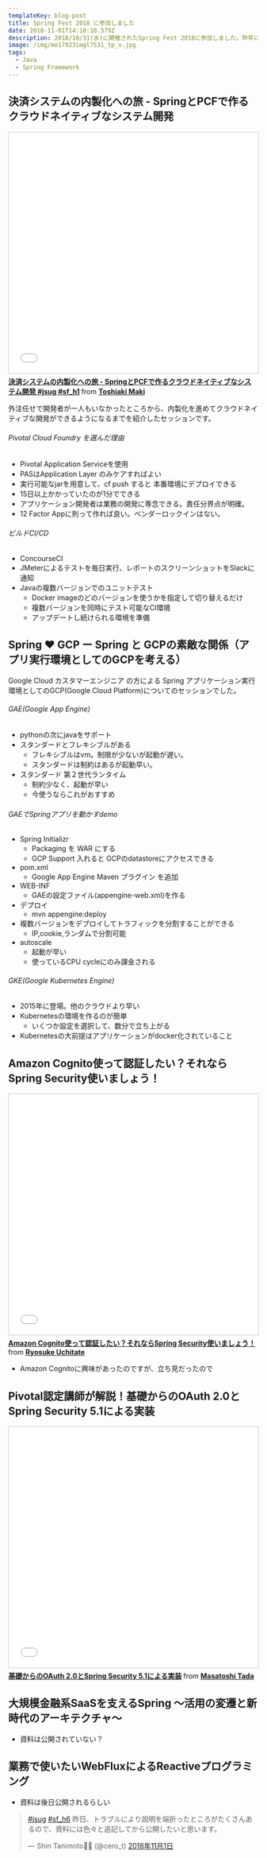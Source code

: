 ```yaml
---
templateKey: blog-post
title: Spring Fest 2018 に参加しました
date: 2018-11-01T14:18:10.579Z
description: 2018/10/31(水)に開催されたSpring Fest 2018に参加しました。昨年に続いて2回目の参加です。
image: /img/mo17923imgl7531_tp_v.jpg
tags:
  - Java
  - Spring Framework
---
```

## 決済システムの内製化への旅 - SpringとPCFで作るクラウドネイティブなシステム開発

<iframe src="//www.slideshare.net/slideshow/embed_code/key/dmcfSdQTKVO4YJ" width="595" height="485" frameborder="0" marginwidth="0" marginheight="0" scrolling="no" style="border:1px solid #CCC; border-width:1px; margin-bottom:5px; max-width: 100%;" allowfullscreen> </iframe> <div style="margin-bottom:5px"> <strong> <a href="//www.slideshare.net/makingx/springpcf-jsug-sfh1" title="決済システムの内製化への旅 - SpringとPCFで作るクラウドネイティブなシステム開発 #jsug #sf_h1" target="_blank">決済システムの内製化への旅 - SpringとPCFで作るクラウドネイティブなシステム開発 #jsug #sf_h1</a> </strong> from <strong><a href="https://www.slideshare.net/makingx" target="_blank">Toshiaki Maki</a></strong> </div>

外注任せで開発者が一人もいなかったところから、内製化を進めてクラウドネイティブな開発ができるようになるまでを紹介したセッションです。

###### Pivotal Cloud Foundry を選んだ理由
* Pivotal Application Serviceを使用
* PASはApplication Layer のみケアすればよい
* 実行可能なjarを用意して、cf push すると 本番環境にデプロイできる
* 15日以上かかっていたのが1分でできる
* アプリケーション開発者は業務の開発に専念できる。責任分界点が明確。
* 12 Factor Appに則って作れば良い。ベンダーロックインはない。

###### ビルドCI/CD
* ConcourseCI
* JMeterによるテストを毎日実行、レポートのスクリーンショットをSlackに通知
* Javaの複数バージョンでのユニットテスト
  * Docker imageのどのバージョンを使うかを指定して切り替えるだけ
  * 複数バージョンを同時にテスト可能なCI環境
  * アップデートし続けられる環境を準備

## Spring ♥ GCP ー Spring と GCPの素敵な関係（アプリ実行環境としてのGCPを考える）

Google Cloud カスタマーエンジニア の方による Spring アプリケーション実行環境としてのGCP(Google Cloud Platform)についてのセッションでした。

###### GAE(Google App Engine)
* pythonの次にjavaをサポート
* スタンダードとフレキシブルがある
  * フレキシブルはvm。制限が少ないが起動が遅い。
  * スタンダードは制約はあるが起動早い。
* スタンダード 第２世代ランタイム
  * 制約少なく、起動が早い
  * 今使うならこれがおすすめ

###### GAEでSpringアプリを動かすdemo
* Spring Initializr
  * Packaging を WAR にする
  * GCP Support 入れると GCPのdatastoreにアクセスできる
* pom.xml
  * Google App Engine Maven プラグイン を追加
* WEB-INF
  * GAEの設定ファイル(appengine-web.xml)を作る
* デプロイ
  * mvn appengine:deploy
* 複数バージョンをデプロイしてトラフィックを分割することができる
  * IP,cookie,ランダムで分割可能
* autoscale 
  * 起動が早い
  * 使っているCPU cycleにのみ課金される

###### GKE(Google Kubernetes Engine)
* 2015年に登場。他のクラウドより早い
* Kubernetesの環境を作るのが簡単
  * いくつか設定を選択して、数分で立ち上がる
* Kubernetesの大前提はアプリケーションがdocker化されていること


## Amazon Cognito使って認証したい？それならSpring Security使いましょう！

<iframe src="//www.slideshare.net/slideshow/embed_code/key/YFLUuK6Rvrq6z" width="595" height="485" frameborder="0" marginwidth="0" marginheight="0" scrolling="no" style="border:1px solid #CCC; border-width:1px; margin-bottom:5px; max-width: 100%;" allowfullscreen> </iframe> <div style="margin-bottom:5px"> <strong> <a href="//www.slideshare.net/RyosukeUchitate/amazon-cognitospring-security" title="Amazon Cognito使って認証したい？それならSpring Security使いましょう！" target="_blank">Amazon Cognito使って認証したい？それならSpring Security使いましょう！</a> </strong> from <strong><a href="https://www.slideshare.net/RyosukeUchitate" target="_blank">Ryosuke Uchitate</a></strong> </div>

* Amazon Cognitoに興味があったのですが、立ち見だったので

## Pivotal認定講師が解説！基礎からのOAuth 2.0とSpring Security 5.1による実装

<iframe src="//www.slideshare.net/slideshow/embed_code/key/oOCIFtf4qthmDB" width="595" height="485" frameborder="0" marginwidth="0" marginheight="0" scrolling="no" style="border:1px solid #CCC; border-width:1px; margin-bottom:5px; max-width: 100%;" allowfullscreen> </iframe> <div style="margin-bottom:5px"> <strong> <a href="//www.slideshare.net/masatoshitada7/oauth-20spring-security-51-121418814" title="基礎からのOAuth 2.0とSpring Security 5.1による実装" target="_blank">基礎からのOAuth 2.0とSpring Security 5.1による実装</a> </strong> from <strong><a href="https://www.slideshare.net/masatoshitada7" target="_blank">Masatoshi Tada</a></strong> </div>

## 大規模金融系SaaSを支えるSpring ～活用の変遷と新時代のアーキテクチャ～

* 資料は公開されていない？

## 業務で使いたいWebFluxによるReactiveプログラミング

* 資料は後日公開されるらしい
<blockquote class="twitter-tweet" data-lang="ja"><p lang="ja" dir="ltr"><a href="https://twitter.com/hashtag/jsug?src=hash&amp;ref_src=twsrc%5Etfw">#jsug</a> <a href="https://twitter.com/hashtag/sf_h6?src=hash&amp;ref_src=twsrc%5Etfw">#sf_h6</a> 昨日、トラブルにより説明を端折ったところがたくさんあるので、資料には色々と追記してから公開したいと思います。</p>&mdash; Shin Tanimoto🦊🤘 (@cero_t) <a href="https://twitter.com/cero_t/status/1057834350501257216?ref_src=twsrc%5Etfw">2018年11月1日</a></blockquote>
<script async src="https://platform.twitter.com/widgets.js" charset="utf-8"></script>

